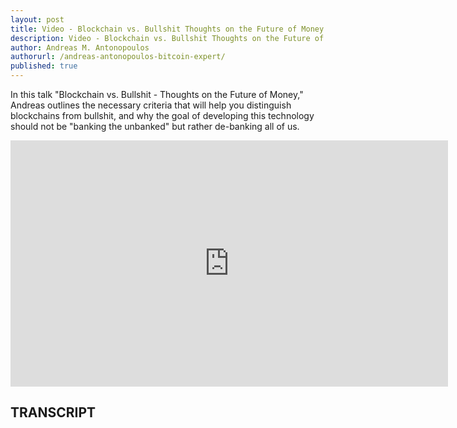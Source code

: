 ```yaml
---
layout: post
title: Video - Blockchain vs. Bullshit Thoughts on the Future of Money
description: Video - Blockchain vs. Bullshit Thoughts on the Future of Money
author: Andreas M. Antonopoulos
authorurl: /andreas-antonopoulos-bitcoin-expert/
published: true
---
```


<p>In this talk "Blockchain vs. Bullshit - Thoughts on the Future of Money," Andreas outlines the necessary criteria that will help you distinguish blockchains from bullshit, and why the goal of developing this technology should not be "banking the unbanked" but rather de-banking all of us.</p>

<center><iframe width="700" height="394" src="https://www.youtube.com/embed/SMEOKDVXlUo?list=PLPQwGV1aLnTthcG265_FYSaV24hFScvC0" frameborder="0" allowfullscreen></iframe></center>

<h2>TRANSCRIPT</h2>
